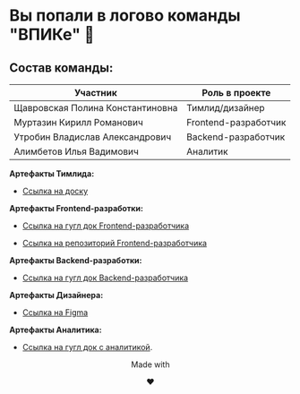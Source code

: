 # Вы попали в логово команды "ВПИКе" 👋

## Состав команды:

|**Участник**                       |**Роль в проекте**           |
|-----------------------------------|-----------------------------|
|Щавровская Полина Константиновна   |Тимлид/дизайнер              |
|Муртазин Кирилл Романович          |Frontend-разработчик         |
|Утробин Владислав Александрович    |Backend-разработчик          |
|Алимбетов Илья Вадимович           |Аналитик                     |

**Артефакты Тимлида:**

- [Ссылка на доску](https://github.com/users/shchavr/projects/9/views/1)

**Артефакты Frontend-разработки:**

- [Ссылка на гугл док Frontend-разработчика](https://drive.google.com/drive/u/0/folders/1gSOHr5qT3ABqQyyY4hjhOg2K52uV-NxF)

- [Ссылка на репозиторий Frontend-разработчика](https://github.com/Larmy5502/treker-frontend)

**Артефакты Backend-разработки:**

- [Ссылка на гугл док Backend-разработчика](https://drive.google.com/drive/u/0/folders/11vJFRMxo-55x2Tb-wQbcpSMz8-w8-gXG)

**Артефакты Дизайнера:**

- [Ссылка на Figma](https://www.figma.com/design/Y1SsnoYRuH9xscbOH5e9A1/Treker-%D0%90%D0%BB%D1%8C%D1%84%D0%B0?node-id=387-223&t=2vRBQTSVzvv4Gjhf-1)

**Артефакты Аналитика:**

- [Ссылка на гугл док с аналитикой](https://drive.google.com/drive/u/0/folders/16Uta_ex6pW4ZhM1Vlmlc1vOfHHhBtJQp).

<p align="center">Made with</p>
<p align="center">❤️</p>
